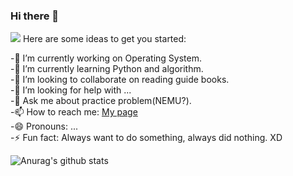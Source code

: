 ### Hi there 👋
![](http://antzuhl.cn:4000/get/@Feng-Jay.readme)
Here are some ideas to get you started:

-🔭 I’m currently working on Operating System.  
-🌱 I’m currently learning Python and algorithm.  
-👯 I’m looking to collaborate on reading guide books.    
-🤔 I’m looking for help with ...  
-💬 Ask me about practice problem(NEMU?).  
-📫 How to reach me: [My page](https://www.ffhw.site/)   
-😄 Pronouns: ...  
-⚡ Fun fact: Always want to do something, always did nothing. XD   
 
![Anurag's github stats](https://github-readme-stats.vercel.app/api?username=Feng-Jay&show_icons=true&theme=tokyonight)
